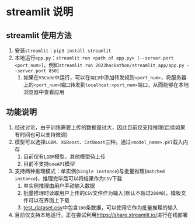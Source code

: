 # streamlit 说明

## streamlit 使用方法

1. 安装`streamlit`：`pip3 install streamlit`
2. 本地运行`app.py`：`streamlit run <path of app.py> [--server.port <port_num>]`，例如`streamlit run 2023hackathon/streamlit_app/app.py --server.port 8501`
    1. 如果在`VSCode`中运行，可以在`端口`中添加转发规则`<port_num>`，将服务器上的`<port_num>`端口转发到`localhost:<port_num>`端口，从而能够在本地浏览器中查看应用

## 功能说明

1. 经过讨论，由于训练需要上传的数据量过大，因此目前仅支持推理(后续如果有时间也可以支持微调)
2. 模型可以选择`LGBM`、`XGBoost`、`CatBoost`三种，通过`<model_name>.pkl`载入内存
    1. 目前仅有`LGBM`模型，其他模型待上传
    2. 目前不支持`oneAPI`模型
3. 支持两种推理模式：单实例(`Single instance`)与批量推理(`Batched instance`)，推理完毕后可以将结果作为`CSV`下载
    1. 单实例推理由用户手动输入数据
    2. 批量推理时读取用户上传的`CSV`文件作为输入(默认不超过`200MB`)，模板文件可以在界面上下载
    3. [test_dataset.csv](./test_dataset.csv)中包含`100`条数据，可以使用它作为批量推理的输入
4. 目前仅支持本地运行，正在尝试利用<https://share.streamlit.io/>进行在线部署
